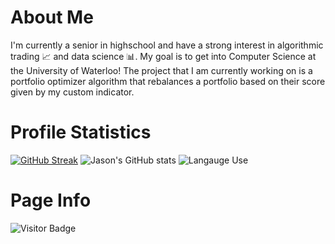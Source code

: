 # About Me
I'm currently a senior in highschool and have a strong interest in algorithmic trading :chart_with_upwards_trend: and data science :bar_chart:. My goal is to get into Computer Science at the University of Waterloo! The project that I am currently working on is a portfolio optimizer algorithm that rebalances a portfolio based on their score given by my custom indicator. 

# Profile Statistics
[![GitHub Streak](http://github-readme-streak-stats.herokuapp.com?user=jtang25&theme=github-dark-blue&show_icons=true&hide_border=true&border_radius=0)](https://git.io/streak-stats)
![Jason's GitHub stats](https://github-readme-stats.vercel.app/api?username=jtang25&show_icons=true&theme=transparent&hide_border=true)
![Langauge Use](https://github-readme-stats.vercel.app/api/top-langs/?username=jtang25&theme=synthwave)

# Page Info
![Visitor Badge](https://visitor-badge.glitch.me/badge?page_id=jtang25&style=for-the-badge&logo=github&logoColor=white&color=5AC69F&labelColor=white)
